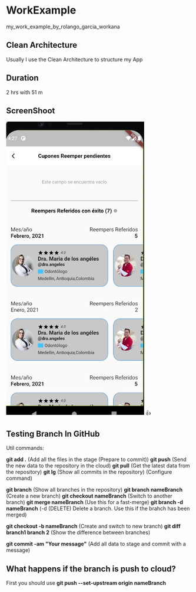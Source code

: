 # WorkExample

my_work_example_by_rolango_garcia_workana

## Clean Architecture

Usually I use the Clean Architecture to structure my App

## Duration

2 hrs with 51 m 


## ScreenShoot

![alt text](assets/example.jpg) :thumbsup:


## Testing Branch In GitHub

Util commands:

**git add .** (Add all the files in the stage (Prepare to commit))
**git push** (Send the new data to the repository in the cloud)
**git pull** (Get the latest data from the repository)
**git lg** (Show all commits in the repository) (Configure command)

**git branch** (Show all branches in the repository)
**git branch nameBranch** (Create a new branch)
**git checkout nameBranch** (Switch to another branch)
**git merge nameBranch** (Use this for a fast-merge) 
**git branch -d nameBranch** (-d (DELETE) Delete a branch. Use this if the brahch has been merged)

**git checkout -b nameBranch** (Create and switch to new branch)
**git diff branch1 branch 2** (Show the difference between branches)

**git commit -am "Your message"** (Add all data to stage and commit with a message)

## What happens if the branch is push to cloud?

First you should use **git push --set-upstream origin nameBranch**

